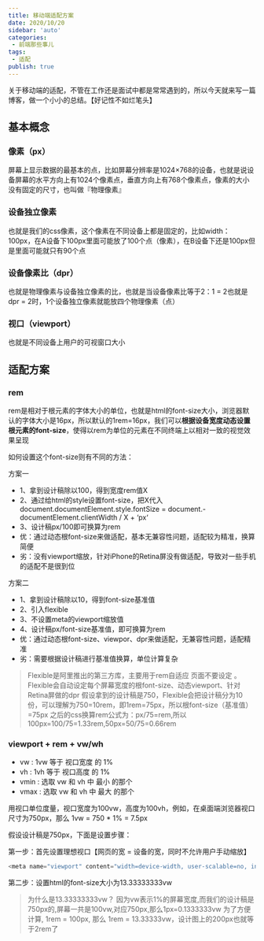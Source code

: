 ```yaml
--- 
title: 移动端适配方案
date: 2020/10/20
sidebar: 'auto'
categories: 
 - 前端那些事儿
tags: 
 - 适配
publish: true
---
```


关于移动端的适配，不管在工作还是面试中都是常常遇到的，所以今天就来写一篇博客，做一个小小的总结。【好记性不如烂笔头】

## 基本概念

### 像素（px）

屏幕上显示数据的最基本的点，比如屏幕分辨率是1024×768的设备，也就是说设备屏幕的水平方向上有1024个像素点，垂直方向上有768个像素点，像素的大小没有固定的尺寸，也叫做『物理像素』

### 设备独立像素

也就是我们的css像素，这个像素在不同设备上都是固定的，比如width：100px，在A设备下100px里面可能放了100个点（像素），在B设备下还是100px但是里面可能就只有90个点

### 设备像素比（dpr）

也就是物理像素与设备独立像素的比，也就是当设备像素比等于2：1 = 2也就是dpr = 2时，1个设备独立像素就能放四个物理像素（点）

### 视口（viewport）

也就是不同设备上用户的可视窗口大小

## 适配方案

### rem

rem是相对于根元素的字体大小的单位，也就是html的font-size大小，浏览器默认的字体大小是16px，所以默认的1rem=16px，我们可以**根据设备宽度动态设置根元素的font-size**，使得以rem为单位的元素在不同终端上以相对一致的视觉效果呈现

如何设置这个font-size则有不同的方法：

方案一

- 1、拿到设计稿除以100，得到宽度rem值X
- 2、通过给html的style设置font-size，把X代入  document.documentElement.style.fontSize = document.- documentElement.clientWidth / X + ‘px‘
- 3、设计稿px/100即可换算为rem
- 优：通过动态根font-size来做适配，基本无兼容性问题，适配较为精准，换算简便
- 劣：没有viewport缩放，针对iPhone的Retina屏没有做适配，导致对一些手机的适配不是很到位

方案二

- 1、拿到设计稿除以10，得到font-size基准值
- 2、引入flexible
- 3、不设置meta的viewport缩放值
- 4、设计稿px/font-size基准值，即可换算为rem
- 优：通过动态根font-size、viewpor、dpr来做适配，无兼容性问题，适配精准
- 劣：需要根据设计稿进行基准值换算，单位计算复杂

> Flexible是阿里推出的第三方库，主要用于rem自适应
> 页面不要设定 。Flexible会自动设定每个屏幕宽度的根font-size、动态viewport、针对Retina屏做的dpr
> 假设拿到的设计稿是750，Flexible会把设计稿分为10份，可以理解为750=10rem，即1rem=75px，所以根font-size（基准值）=75px
> 之后的css换算rem公式为：px/75=rem,所以100px=100/75=1.33rem,50px=50/75=0.66rem

### viewport + rem + vw/wh

- vw : 1vw 等于 视口宽度 的 1%
- vh : 1vh 等于 视口高度 的 1%
- vmin : 选取 vw 和 vh 中 最小 的那个
- vmax : 选取 vw 和 vh 中 最大 的那个

用视口单位度量，视口宽度为100vw，高度为100vh，例如，在桌面端浏览器视口尺寸为750px，那么 1vw = 750 * 1% = 7.5px

假设设计稿是750px，下面是设置步骤：

第一步：首先设置理想视口【网页的宽 = 设备的宽，同时不允许用户手动缩放】

```js
<meta name="viewport" content="width=device-width, user-scalable=no, initial-scale=1.0, maximum-scale=1.0, minimum-scale=1.0">
```

第二步：设置html的font-size大小为13.33333333vw

> 为什么是13.33333333vw？
> 因为vw表示1%的屏幕宽度,而我们的设计稿是750px的,屏幕一共是100vw,对应750px,那么1px=0.1333333vw
> 为了方便计算, 1rem = 100px, 那么 1rem = 13.33333vw，设计图上的200px也就等于2rem了
